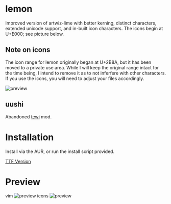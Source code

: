 

# lemon

Improved version of artwiz-lime with better kerning, distinct characters, extended unicode support, and in-built icon characters. The icons begin at U+E000; see picture below.

## Note on icons

The icon range for lemon originally began at U+2B8A, but it has been moved to a private use area. While I will keep the original range intact for the time being, I intend to remove it as to not inferfere with other characters. If you use the icons, you will need to adjust your files accordingly.

![preview](https://raw.githubusercontent.com/cmvnd/fonts/master/icons.png)

## uushi
Abandoned [tewi](https://github.com/lucy/tewi-font) mod.


# Installation

Install via the AUR, or run the install script provided.

[TTF Version](https://github.com/fennerm/artwiz-lemon-ttf)


# Preview
vim
![preview](https://raw.githubusercontent.com/cmvnd/fonts/master/icons_002.png)
icons
![preview](https://raw.githubusercontent.com/cmvnd/fonts/master/icons_001.png)
